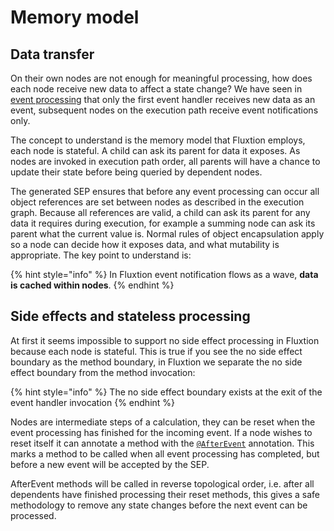 # Memory model

## Data transfer

On their own nodes are not enough for meaningful processing, how does each node receive new data to affect a state change? We have seen in [event processing](event-processing.md) that only the first event handler receives new data as an event, subsequent nodes on the execution path receive event notifications only. 

The concept to understand is the memory model that Fluxtion employs, each node is stateful. A child can ask its parent for data it exposes. As nodes are invoked in execution path order, all parents will have a chance to update their state before being queried by dependent nodes.

The generated SEP ensures that before any event processing can occur all object references are set between nodes as described in the execution graph. Because all references are valid, a child can ask its parent for any data it requires during execution, for example a summing node can ask its parent what the current value is. Normal rules of object encapsulation apply so a node can decide how it exposes data, and what mutability is appropriate. The key point to understand is: 

{% hint style="info" %}
In Fluxtion event notification flows as a wave,  **data is cached within nodes**.
{% endhint %}

## Side effects and stateless processing

At first it seems impossible to support no side effect processing in Fluxtion because each node is stateful. This is true if you see the no side effect boundary as the method boundary, in Fluxtion we separate the no side effect boundary from the method invocation:

{% hint style="info" %}
The no side effect boundary exists at the exit of the event handler invocation
{% endhint %}

Nodes are intermediate steps of a calculation, they can be reset when the event processing has finished for the incoming event. If a node wishes to reset itself it can annotate a method with the [`@AfterEvent`](https://github.com/v12technology/fluxtion/blob/master/builder/src/main/java/com/fluxtion/api/annotations/AfterEvent.java) annotation. This marks a method to be called when all event processing has completed, but before a new event will be accepted by the SEP. 

AfterEvent methods will be called in reverse topological order, i.e. after all dependents have finished processing their reset methods, this gives a safe methodology to remove any state changes before the next event can be processed. 

### 

